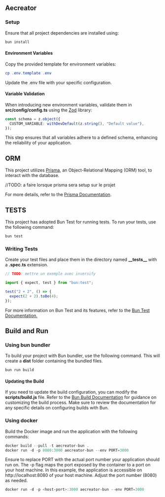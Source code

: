 ## Aecreator

### Setup

Ensure that all project dependencies are installed using:

```powershell
bun install
```

#### Environment Variables

Copy the provided template for environment variables:

```powershell
cp .env.template .env
```

Update the .env file with your specific configuration.

#### Variable Validation

When introducing new environment variables, validate them in <strong>src/config/config.ts</strong> using the [Zod](https://zod.dev/) library:

```ts
const schema = z.object({
  CUSTOM_VARIABLE: withDevDefault(z.string(), "Default value"),
});
```

This step ensures that all variables adhere to a defined schema, enhancing the reliability of your application.

## ORM

This project utilizes [Prisma](https://www.prisma.io/), an Object-Relational Mapping (ORM) tool, to interact with the database.

//TODO: a faire lorsque prisma sera setup sur le projet

For more details, refer to the [Prisma Documentation](https://www.prisma.io/docs).

## TESTS

This project has adopted Bun Test for running tests.
To run your tests, use the following command:

```powershell
bun test
```

### Writing Tests

Create your test files and place them in the directory named <strong> \_\_tests\_\_</strong> with a <strong>.spec.ts</strong> extension.

```js
// TODO: mettre un exemple avec inversify

import { expect, test } from "bun:test";

test("2 + 2", () => {
  expect(2 + 2).toBe(4);
});
```

For more information on Bun Test and its features, refer to the [Bun Test Documentation.](https://bun.sh/docs/cli/test)

## Build and Run

### Using bun bundler

To build your project with Bun bundler, use the following command. This will create a <strong>dist</strong> folder containing the bundled files.

```powershell
bun run build
```

#### Updating the Build

If you need to update the build configuration, you can modify the <strong>scripts/build.js</strong> file. Refer to the [Bun Build Documentation](https://bun.sh/docs/bundler) for guidance on customizing the build process. Make sure to review the documentation for any specific details on configuring builds with Bun.

### Using docker

Build the Docker image and run the application with the following commands:

```powershell
docker build --pull -t aecreator-bun .
docker run -d -p 8080:3000 aecreator-bun --env PORT=3000
```

Ensure to replace PORT with the actual port number your application should run on. The -p flag maps the port exposed by the container to a port on your host machine. In this example, the application is accessible on http://localhost:8080 of your host machine. Adjust the port number (8080) as needed.

```powershell
docker run -d -p <host-port>:3000 aecreator-bun --env PORT=3000
```
